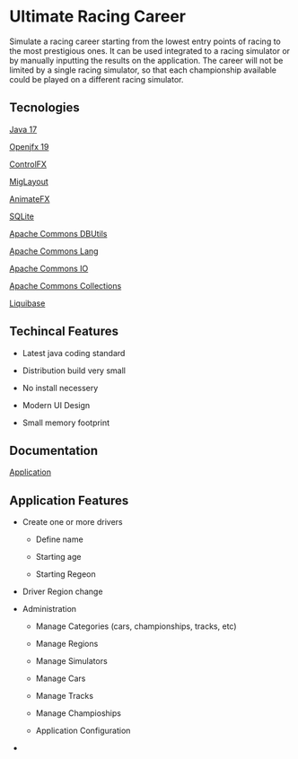 # Ultimate Racing Career

Simulate a racing career starting from the lowest entry points of racing to the most prestigious ones. It can be used integrated to a racing simulator or by manually inputting the results on the application. The career will not be limited by a single racing simulator, so that each championship available could be played on a different racing simulator.

## Tecnologies

[Java 17](https://adoptium.net/)

[Openjfx 19](https://openjfx.io/)

[ControlFX](https://controlsfx.github.io/)

[MigLayout](https://www.miglayout.com/)

[AnimateFX](https://github.com/Typhon0/AnimateFX)

[SQLite](https://www.sqlite.org/index.html)

[Apache Commons DBUtils](https://commons.apache.org/proper/commons-dbutils/)

[Apache Commons Lang](https://commons.apache.org/proper/commons-lang/)

[Apache Commons IO](https://commons.apache.org/proper/commons-io/)

[Apache Commons Collections](https://commons.apache.org/proper/commons-collections/)

[Liquibase](https://www.liquibase.org/)

## Techincal Features

- Latest java coding standard

- Distribution build very small

- No install necessery

- Modern UI Design

- Small memory footprint

## Documentation

[Application](docs/APPLICATION.md)

## Application Features

- Create one or more drivers
  
  - Define name
  
  - Starting age
  
  - Starting Regeon

- Driver Region change

- Administration
  
  - Manage Categories (cars, championships, tracks, etc)
  
  - Manage Regions
  
  - Manage Simulators
  
  - Manage Cars
  
  - Manage Tracks
  
  - Manage Champioships
  
  - Application Configuration

- 
